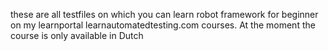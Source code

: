 these are all testfiles on which you can learn robot framework for beginner on my learnportal learnautomatedtesting.com courses. At the moment the course is only available in Dutch
